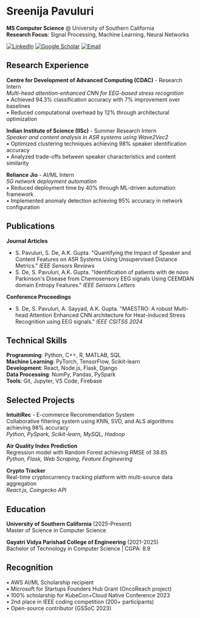 # Sreenija Pavuluri

**MS Computer Science** @ University of Southern California  
**Research Focus**: Signal Processing, Machine Learning, Neural Networks

[![LinkedIn](https://img.shields.io/badge/LinkedIn-0077B5?style=flat&logo=linkedin&logoColor=white)](https://www.linkedin.com/in/sreenija-pavuluri/?originalSubdomain=in)
[![Google Scholar](https://img.shields.io/badge/Google_Scholar-4285F4?style=flat&logo=google-scholar&logoColor=white)](https://scholar.google.com/citations?user=KGfNfZQAAAAJ&hl=en)
[![Email](https://img.shields.io/badge/Email-D14836?style=flat&logo=gmail&logoColor=white)](mailto:pavuluri@usc.edu)

## Research Experience

**Centre for Development of Advanced Computing (CDAC)** - Research Intern  
*Multi-head attention-enhanced CNN for EEG-based stress recognition*  
• Achieved 94.3% classification accuracy with 7% improvement over baselines  
• Reduced computational overhead by 12% through architectural optimization

**Indian Institute of Science (IISc)** - Summer Research Intern  
*Speaker and content analysis in ASR systems using Wave2Vec2*  
• Optimized clustering techniques achieving 98% speaker identification accuracy  
• Analyzed trade-offs between speaker characteristics and content similarity

**Reliance Jio** - AI/ML Intern  
*5G network deployment automation*  
• Reduced deployment time by 40% through ML-driven automation framework  
• Implemented anomaly detection achieving 95% accuracy in network configuration

## Publications

**Journal Articles**
- S. Pavuluri, S. De, A.K. Gupta. "Quantifying the Impact of Speaker and Content Features on ASR Systems Using Unsupervised Distance Metrics." *IEEE Sensors Reviews*
- S. De, S. Pavuluri, A.K. Gupta. "Identification of patients with de novo Parkinson's Disease from Chemosensory EEG signals Using CEEMDAN domain Entropy Features." *IEEE Sensors Letters*

**Conference Proceedings**
- S. De, S. Pavuluri, A. Sayyad, A.K. Gupta. "MAESTRO: A robust Multi-head Attention Enhanced CNN architecture for Heat-induced Stress Recognition using EEG signals." *IEEE CSITSS 2024*

## Technical Skills

**Programming**: Python, C++, R, MATLAB, SQL  
**Machine Learning**: PyTorch, TensorFlow, Scikit-learn  
**Development**: React, Node.js, Flask, Django  
**Data Processing**: NumPy, Pandas, PySpark  
**Tools**: Git, Jupyter, VS Code, Firebase

## Selected Projects

**IntuitiRec** - E-commerce Recommendation System  
Collaborative filtering system using KNN, SVD, and ALS algorithms achieving 98% accuracy  
*Python, PySpark, Scikit-learn, MySQL, Hadoop*

**Air Quality Index Prediction**  
Regression model with Random Forest achieving RMSE of 38.85  
*Python, Flask, Web Scraping, Feature Engineering*

**Crypto Tracker**  
Real-time cryptocurrency tracking platform with multi-source data aggregation  
*React.js, Coingecko API*

## Education

**University of Southern California** (2025-Present)  
Master of Science in Computer Science

**Gayatri Vidya Parishad College of Engineering** (2021-2025)  
Bachelor of Technology in Computer Science | CGPA: 8.9

## Recognition

• AWS AI/ML Scholarship recipient  
• Microsoft for Startups Founders Hub Grant (OncoReach project)  
• 100% scholarship for KubeCon+Cloud Native Conference 2023  
• 2nd place in IEEE coding competition (200+ participants)  
• Open-source contributor (GSSoC 2023)